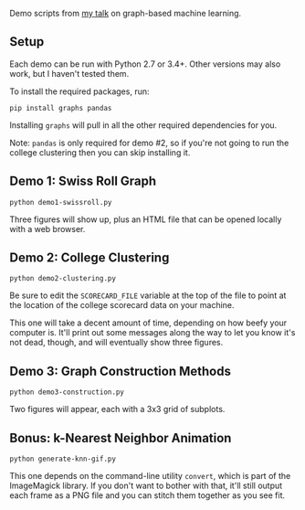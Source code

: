 Demo scripts from [my talk](https://docs.google.com/presentation/d/1PnJoNG0mwTAAo2niOVm-oLfYSM9szYfal-3Ehi0W_GY/edit?usp=sharing)
on graph-based machine learning.

## Setup

Each demo can be run with Python 2.7 or 3.4+. Other versions may also work,
but I haven't tested them.

To install the required packages, run:

    pip install graphs pandas

Installing `graphs` will pull in all the other required dependencies for you.

Note: `pandas` is only required for demo #2, so if you're not going to run
the college clustering then you can skip installing it.


## Demo 1: Swiss Roll Graph

    python demo1-swissroll.py

Three figures will show up, plus an HTML file that can be opened locally with
a web browser.


## Demo 2: College Clustering

    python demo2-clustering.py

Be sure to edit the `SCORECARD_FILE` variable at the top of the file to point
at the location of the college scorecard data on your machine.

This one will take a decent amount of time, depending on how beefy your
computer is. It'll print out some messages along the way to let you know it's
not dead, though, and will eventually show three figures.


## Demo 3: Graph Construction Methods

    python demo3-construction.py

Two figures will appear, each with a 3x3 grid of subplots.


## Bonus: k-Nearest Neighbor Animation

    python generate-knn-gif.py

This one depends on the command-line utility `convert`, which is part of the
ImageMagick library. If you don't want to bother with that, it'll still output
each frame as a PNG file and you can stitch them together as you see fit.
